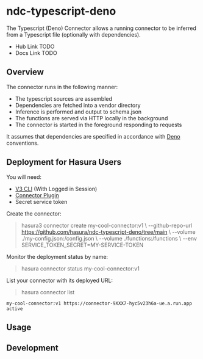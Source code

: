 # ndc-typescript-deno

The Typescript (Deno) Connector allows a running connector to be inferred from a Typescript file (optionally with dependencies).

* Hub Link TODO
* Docs Link TODO

## Overview

The connector runs in the following manner:

* The typescript sources are assembled
* Dependencies are fetched into a vendor directory
* Inference is performed and output to schema.json
* The functions are served via HTTP locally in the background
* The connector is started in the foreground responding to requests

It assumes that dependencies are specified in accordance with [Deno](https://deno.com) conventions.

## Deployment for Hasura Users

You will need:

* [V3 CLI](https://github.com/hasura/v3-cli) (With Logged in Session)
* [Connector Plugin](https://hasura.io/docs/latest/hasura-cli/connector-plugin/)
* Secret service token

Create the connector:

> hasura3 connector create my-cool-connector:v1 \\
> --github-repo-url https://github.com/hasura/ndc-typescript-deno/tree/main \\
> --volume ./my-config.json:/config.json \\
> --volume ./functions:/functions \\
> --env SERVICE_TOKEN_SECRET=MY-SERVICE-TOKEN

Monitor the deployment status by name:

> hasura connector status my-cool-connector:v1

List your connector with its deployed URL:

> hasura connector list

```
my-cool-connector:v1 https://connector-9XXX7-hyc5v23h6a-ue.a.run.app active
```

## Usage

## Development
